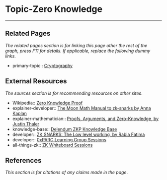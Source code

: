 # Topic-Zero Knowledge


---
## Related Pages
*The related pages section is for linking this page other the rest of the graph, press F11 for details. If applicable, replace the following dummy links.*
- primary-topic:: [Cryptography](https://wiki.uncloak.com/Cryptography)

## External Resources
*The sources section is for recommending resources on other sites*.
- Wikipedia:: [Zero Knowledge Proof](https://en.wikipedia.org/wiki/Zero-knowledge_proof)
- explainer-developer:: [The Moon Math Manual to zk-snarks by Anna Kaplan](https://raw.githubusercontent.com/LeastAuthority/moonmath-manual/main/main-moonmath.pdf)
- explainer-mathematician:: [Proofs, Arguments, and Zero-Knowledge, by Justin Thaler](https://people.cs.georgetown.edu/jthaler/ProofsArgsAndZK.pdf)
- knowledge-base:: [Delendum ZKP Knowledge Base](https://kb.delendum.xyz/zk-knowledge#foundations-of-zksnarks)
- developer:: [ZK SNARKS: The Low level working, by Rabia Fatima](https://xord.com/research/the-low-level-working-of-zk-snarks/)
- developer:: [0xPARC Learning Group Sessions](https://learn.0xparc.org/)
- all-things-zk:: [ZK Whiteboard Sessions](https://zkhack.dev/whiteboard/)

## References
*This section is for citations of any claims made in the page*.